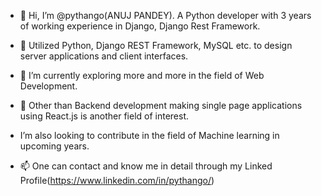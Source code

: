 - 👋 Hi, I’m @pythango(ANUJ PANDEY). A Python developer with 3 years of working experience in Django, Django Rest Framework.

- 👀 Utilized Python, Django REST Framework, MySQL etc. to design server applications and client interfaces.

- 🌱 I’m currently exploring more and more in the field of Web Development. 

- 💞️ Other than Backend development making single page applications using React.js is another field of interest. 
-    I’m also looking to contribute in the field of Machine learning in upcoming years.

- 📫 One can contact and know me in detail through my Linked Profile(https://www.linkedin.com/in/pythango/)


